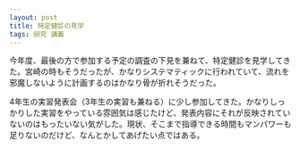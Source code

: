 ```yaml
---
layout: post
title: 特定健診の見学
tags: 研究 講義
---
```


今年度、最後の方で参加する予定の調査の下見を兼ねて、特定健診を見学してきた。宮崎の時もそうだったが、かなりシステマティックに行われていて、流れを邪魔しないように計画するのはかなり骨が折れそうだった。

4年生の実習発表会（3年生の実習も兼ねる）に少し参加してきた。かなりしっかりした実習をやっている雰囲気は感じたけど、発表内容にそれが反映されていないのはもったいない気がした。現状、そこまで指導できる時間もマンパワーも足りないのだけど、なんとかしてあげたい点ではある。

